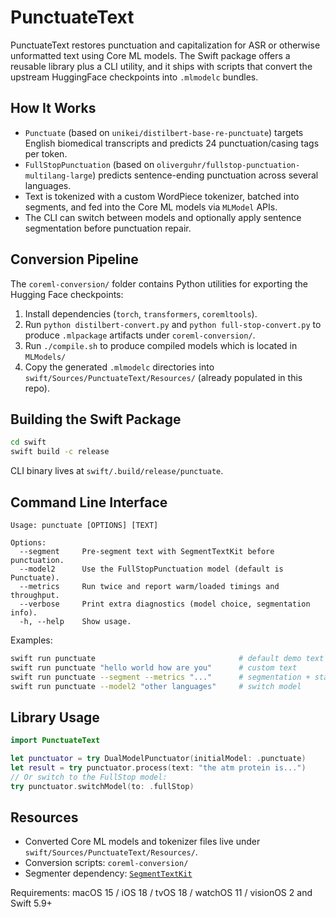 # PunctuateText

PunctuateText restores punctuation and capitalization for ASR or otherwise unformatted text using Core ML models. The Swift package offers a reusable library plus a CLI utility, and it ships with scripts that convert the upstream HuggingFace checkpoints into `.mlmodelc` bundles.

## How It Works

- `Punctuate` (based on `unikei/distilbert-base-re-punctuate`) targets English biomedical transcripts and predicts 24 punctuation/casing tags per token.
- `FullStopPunctuation` (based on `oliverguhr/fullstop-punctuation-multilang-large`) predicts sentence-ending punctuation across several languages.
- Text is tokenized with a custom WordPiece tokenizer, batched into segments, and fed into the Core ML models via `MLModel` APIs.
- The CLI can switch between models and optionally apply sentence segmentation before punctuation repair.

## Conversion Pipeline

The `coreml-conversion/` folder contains Python utilities for exporting the Hugging Face checkpoints:

1. Install dependencies (`torch`, `transformers`, `coremltools`).
2. Run `python distilbert-convert.py` and `python full-stop-convert.py` to produce `.mlpackage` artifacts under `coreml-conversion/`.
3. Run `./compile.sh` to produce compiled models which is located in `MLModels/`
4. Copy the generated `.mlmodelc` directories into `swift/Sources/PunctuateText/Resources/` (already populated in this repo).

## Building the Swift Package

```bash
cd swift
swift build -c release
```

CLI binary lives at `swift/.build/release/punctuate`.

## Command Line Interface

```
Usage: punctuate [OPTIONS] [TEXT]

Options:
  --segment     Pre-segment text with SegmentTextKit before punctuation.
  --model2      Use the FullStopPunctuation model (default is Punctuate).
  --metrics     Run twice and report warm/loaded timings and throughput.
  --verbose     Print extra diagnostics (model choice, segmentation info).
  -h, --help    Show usage.
```

Examples:

```bash
swift run punctuate                                # default demo text
swift run punctuate "hello world how are you"      # custom text
swift run punctuate --segment --metrics "..."      # segmentation + stats
swift run punctuate --model2 "other languages"     # switch model
```

## Library Usage

```swift
import PunctuateText

let punctuator = try DualModelPunctuator(initialModel: .punctuate)
let result = try punctuator.process(text: "the atm protein is...")
// Or switch to the FullStop model:
try punctuator.switchModel(to: .fullStop)
```

## Resources

- Converted Core ML models and tokenizer files live under `swift/Sources/PunctuateText/Resources/`.
- Conversion scripts: `coreml-conversion/`
- Segmenter dependency: [`SegmentTextKit`](https://github.com/sachin-desai/SegmentText)

Requirements: macOS 15 / iOS 18 / tvOS 18 / watchOS 11 / visionOS 2 and Swift 5.9+
